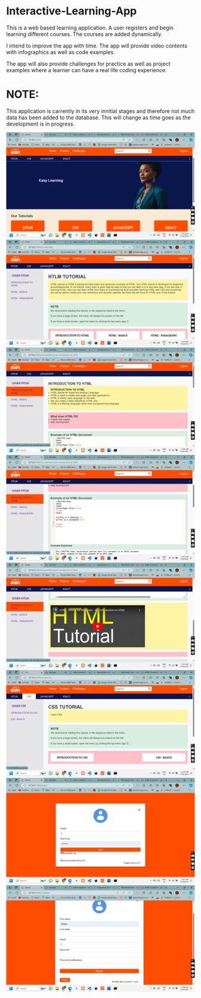 # Interactive-Learning-App

This is a web based learning application. A user registers and begin learning different courses. The courses are added dynamically. 

I intend to improve the app with time. The app will provide video contents with infographics as well as code examples.

The app will also provide challenges for practice as well as project examples where a learner can have a real life coding experience.


# NOTE:

This application is carrently in its very innitial stages and therefore not much data has been added to the database. This will change as time goes as the development is in progress.




![alt text](images/Screenshot%20(430).png)
![alt text](images/Screenshot%20(431).png)
![alt text](images/Screenshot%20(432).png)
![alt text](images/Screenshot%20(433).png)
![alt text](images/Screenshot%20(434).png)
![alt text](images/Screenshot%20(435).png)
![alt text](images/Screenshot%20(436).png)
![alt text](images/Screenshot%20(437).png)